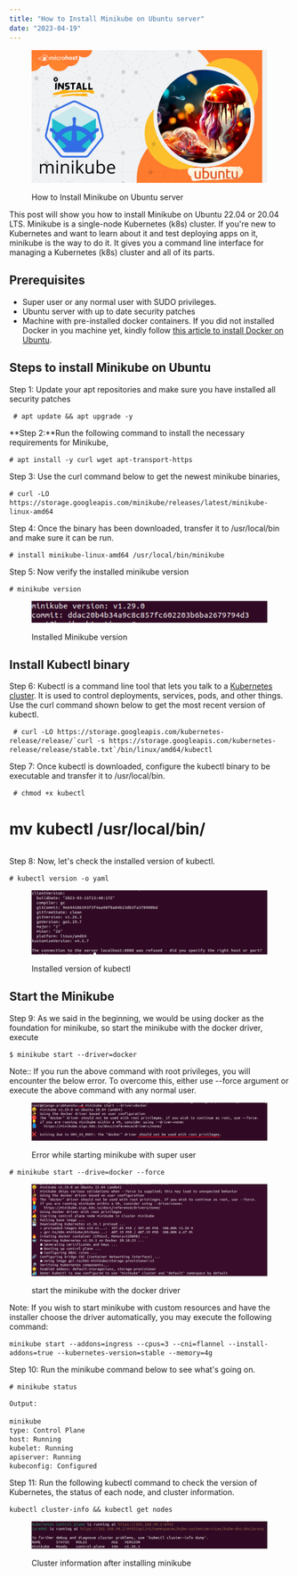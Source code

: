 ```yaml
---
title: "How to Install Minikube on Ubuntu server"
date: "2023-04-19"
---
```


<figure>

![How to Install Minikube on Ubuntu server](images/How-to-install-minikube-on-Ubuntu-22.04.png)

<figcaption>

How to Install Minikube on Ubuntu server

</figcaption>

</figure>

This post will show you how to install Minikube on Ubuntu 22.04 or 20.04 LTS. Minikube is a single-node Kubernetes (k8s) cluster. If you're new to Kubernetes and want to learn about it and test deploying apps on it, minikube is the way to do it. It gives you a command line interface for managing a Kubernetes (k8s) cluster and all of its parts.

## Prerequisites

- Super user or any normal user with SUDO privileges.
- Ubuntu server with up to date security patches
- Machine with pre-installed docker containers. If you did not installed Docker in you machine yet, kindly follow [this article to install Docker on Ubuntu](https://utho.com/docs/tutorial/how-to-install-docker-on-ubuntu-22-04/).

## Steps to install Minikube on Ubuntu

Step 1: Update your apt repositories and make sure you have installed all security patches

```
 # apt update && apt upgrade -y 
```

**Step 2:**Run the following command to install the necessary requirements for Minikube,

```
# apt install -y curl wget apt-transport-https 
```

Step 3: Use the curl command below to get the newest minikube binaries,

```
# curl -LO https://storage.googleapis.com/minikube/releases/latest/minikube-linux-amd64 
```

Step 4: Once the binary has been downloaded, transfer it to /usr/local/bin and make sure it can be run.

```
# install minikube-linux-amd64 /usr/local/bin/minikube 
```

Step 5: Now verify the installed minikube version

```
# minikube version 
```

<figure>

![installed Minikube version ](images/image-890.png)

<figcaption>

Installed Minikube version

</figcaption>

</figure>

## Install Kubectl binary

Step 6: Kubectl is a command line tool that lets you talk to a [Kubernetes cluster](https://www.vmware.com/topics/glossary/content/kubernetes-cluster.html#:~:text=What%20is%20a%20Kubernetes%20cluster,and%20flexible%20than%20virtual%20machines.). It is used to control deployments, services, pods, and other things. Use the curl command shown below to get the most recent version of kubectl.

```
 # curl -LO https://storage.googleapis.com/kubernetes-release/release/`curl -s https://storage.googleapis.com/kubernetes-release/release/stable.txt`/bin/linux/amd64/kubectl
```

Step 7: Once kubectl is downloaded, configure the kubectl binary to be executable and transfer it to /usr/local/bin.

```
 # chmod +x kubectl  
```
# mv kubectl /usr/local/bin/ 
```

```

Step 8: Now, let's check the installed version of kubectl.

```
# kubectl version -o yaml 
```

<figure>

![Installed version of kubectl](images/image-898.png)

<figcaption>

Installed version of kubectl

</figcaption>

</figure>

## Start the Minikube

Step 9: As we said in the beginning, we would be using docker as the foundation for minikube, so start the minikube with the docker driver, execute

```
$ minikube start --driver=docker 
```

Note:: If you run the above command with root privileges, you will encounter the below error. To overcome this, either use --force argument or execute the above command with any normal user.

<figure>

![](images/image-899-1024x165.png)

<figcaption>

Error while starting minikube with super user

</figcaption>

</figure>

```
# minikube start --drive=docker --force 
```

<figure>

![start the minikube with the docker driver](images/image-903-1024x399.png)

<figcaption>

start the minikube with the docker driver

</figcaption>

</figure>

Note: If you wish to start minikube with custom resources and have the installer choose the driver automatically, you may execute the following command:

```
minikube start --addons=ingress --cpus=3 --cni=flannel --install-addons=true --kubernetes-version=stable --memory=4g
```
Step 10: Run the minikube command below to see what's going on.

```
# minikube status 
```

```
Output:

minikube
type: Control Plane
host: Running
kubelet: Running
apiserver: Running
kubeconfig: Configured
```

Step 11: Run the following kubectl command to check the version of Kubernetes, the status of each node, and cluster information.

```
kubectl cluster-info && kubectl get nodes
```
<figure>

![Cluster information after installing minikube](images/image-901.png)

<figcaption>

Cluster information after installing minikube

</figcaption>

</figure>
